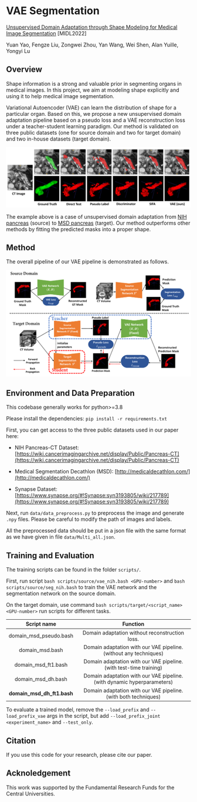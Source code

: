 
# VAE Segmentation

[Unsupervised Domain Adaptation through Shape Modeling for Medical Image Segmentation](https://arxiv.org/abs/2207.02529) \[MIDL2022]

Yuan Yao, Fengze Liu, Zongwei Zhou, Yan Wang, Wei Shen, Alan Yuille, Yongyi Lu



## Overview

Shape information is a strong and valuable prior in segmenting organs in medical images. In this project, we aim at modeling shape explicitly and using it to help medical image segmentation. 

 Variational Autoencoder (VAE) can learn the distribution of shape for a particular organ. Based on this, we propose a new unsupervised domain adaptation pipeline based on a pseudo loss and a VAE reconstruction loss under a teacher-student learning paradigm. Our method is validated on three public datasets (one for source domain and two for target domain) and two in-house datasets (target domain).

![visualize](figure/visualize.png)

The example above is a case of unsupervised domain adaptation from [NIH pancreas](https://wiki.cancerimagingarchive.net/display/Public/Pancreas-CT) (source) to [MSD pancreas](http://medicaldecathlon.com/) (target). Our method outperforms other methods by fitting the predicted masks into a proper shape.



## Method

The overall pipeline of our VAE pipeline is demonstrated as follows.

![architecture](figure/architecture.png)



## Environment and Data Preparation

This codebase generally works for python>=3.8

Please install the dependencies: `pip install -r requirements.txt`

First, you can get access to the three public datasets used in our paper here:

- NIH Pancreas-CT Dataset: [https://wiki.cancerimagingarchive.net/display/Public/Pancreas-CT](https://wiki.cancerimagingarchive.net/display/Public/Pancreas-CT)

- Medical Segmentation Decathlon (MSD): [http://medicaldecathlon.com/](http://medicaldecathlon.com/)

- Synapse Dataset: [https://www.synapse.org/#!Synapse:syn3193805/wiki/217789](https://www.synapse.org/#!Synapse:syn3193805/wiki/217789)

Next, run `data/data_preprocess.py` to preprocess the image and generate `.npy` files. Please be careful to modify the path of images and labels. 

All the preprocessed data should be put in a json file with the same format as we have given in file `data/Multi_all.json`.



## Training and Evaluation

The training scripts can be found in the folder `scripts/`. 

First, run script `bash scripts/source/vae_nih.bash <GPU-number>` and `bash scripts/source/seg_nih.bash` to train the VAE network and the segmentation network on the source domain.

On the target domain, use command `bash scripts/target/<script_name> <GPU-number>` run scripts for different tasks.

|        Script name         |                           Function                           |
| :------------------------: | :----------------------------------------------------------: |
|   domain_msd_pseudo.bash   |        Domain adaptation without reconstruction loss.        |
|      domain_msd.bash       | Domain adaptation with our VAE pipeline. (without any techniques) |
|    domain_msd_ft1.bash     | Domain adaptation with our VAE pipeline. (with test-time training) |
|     domain_msd_dh.bash     | Domain adaptation with our VAE pipeline. (with dynamic hyperparameters) |
| **domain_msd_dh_ft1.bash** | Domain adaptation with our VAE pipeline. (with both techniques) |

To evaluate a trained model, remove the `--load_prefix` and `--load_prefix_vae` args in the script, but add `--load_prefix_joint <experiment_name>` and `--test_only`.



## Citation

If you use this code for your research, please cite our paper. 



## Acknoledgement

This work was supported by the Fundamental Research Funds for the Central Universities.

